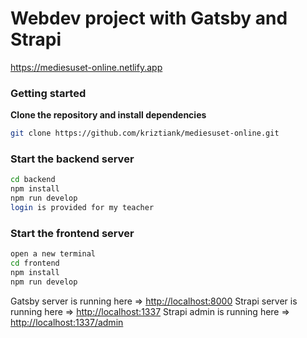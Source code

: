# Webdev project with Gatsby and Strapi

https://mediesuset-online.netlify.app

### Getting started

**Clone the repository and install dependencies**

```bash
git clone https://github.com/kriztiank/mediesuset-online.git
```

### Start the backend server

```bash
cd backend
npm install
npm run develop
login is provided for my teacher
```

### Start the frontend server

```bash
open a new terminal
cd frontend
npm install
npm run develop
```

Gatsby server is running here => [http://localhost:8000](http://localhost:8000)
Strapi server is running here => [http://localhost:1337](http://localhost:1337)
Strapi admin is running here => [http://localhost:1337/admin](http://localhost:1337/admin)
